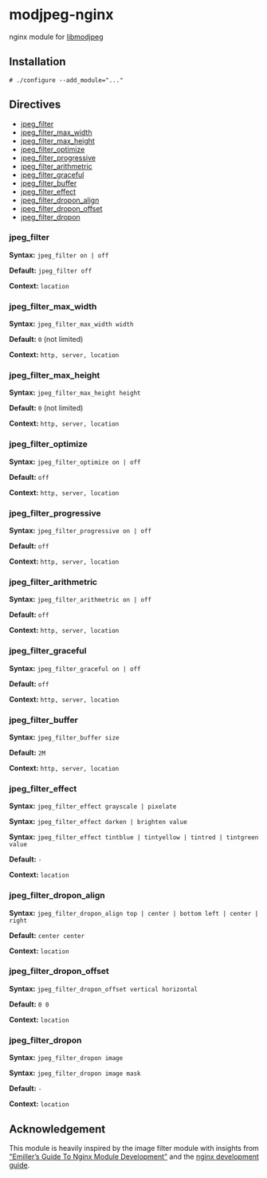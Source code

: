 # modjpeg-nginx

nginx module for [libmodjpeg](https://github.com/ioppermann/libmodjpeg)


## Installation

```
# ./configure --add_module="..."
```

## Directives


- [jpeg_filter](#jpeg_filter)
- [jpeg_filter_max_width](#jpeg_filter_max_width)
- [jpeg_filter_max_height](#jpeg_filter_max_height)
- [jpeg_filter_optimize](#jpeg_filter_optimize)
- [jpeg_filter_progressive](#jpeg_filter_progressive)
- [jpeg_filter_arithmetric](#jpeg_filter_arithmetric)
- [jpeg_filter_graceful](#jpeg_filter_graceful)
- [jpeg_filter_buffer](#jpeg_filter_buffer)
- [jpeg_filter_effect](#jpeg_filter_effect)
- [jpeg_filter_dropon_align](#jpeg_filter_dropon_align)
- [jpeg_filter_dropon_offset](#jpeg_filter_dropon_offset)
- [jpeg_filter_dropon](#jpeg_filter_dropon)

### jpeg_filter

__Syntax:__ `jpeg_filter on | off`

__Default:__ `jpeg_filter off`

__Context:__ `location`

### jpeg_filter_max_width

__Syntax:__ `jpeg_filter_max_width width`

__Default:__ `0` (not limited)

__Context:__ `http, server, location`

### jpeg_filter_max_height

__Syntax:__ `jpeg_filter_max_height height`

__Default:__ `0` (not limited)

__Context:__ `http, server, location`

### jpeg_filter_optimize

__Syntax:__ `jpeg_filter_optimize on | off`

__Default:__ `off`

__Context:__ `http, server, location`

### jpeg_filter_progressive

__Syntax:__ `jpeg_filter_progressive on | off`

__Default:__ `off`

__Context:__ `http, server, location`

### jpeg_filter_arithmetric

__Syntax:__ `jpeg_filter_arithmetric on | off`

__Default:__ `off`

__Context:__ `http, server, location`

### jpeg_filter_graceful

__Syntax:__ `jpeg_filter_graceful on | off`

__Default:__ `off`

__Context:__ `http, server, location`

### jpeg_filter_buffer

__Syntax:__ `jpeg_filter_buffer size`

__Default:__ `2M`

__Context:__ `http, server, location`

### jpeg_filter_effect

__Syntax:__ `jpeg_filter_effect grayscale | pixelate`

__Syntax:__ `jpeg_filter_effect darken | brighten value`

__Syntax:__ `jpeg_filter_effect tintblue | tintyellow | tintred | tintgreen value`

__Default:__ `-`

__Context:__ `location`

### jpeg_filter_dropon_align

__Syntax:__ `jpeg_filter_dropon_align top | center | bottom left | center | right`

__Default:__ `center center`

__Context:__ `location`

### jpeg_filter_dropon_offset

__Syntax:__ `jpeg_filter_dropon_offset vertical horizontal`

__Default:__ `0 0`

__Context:__ `location`

### jpeg_filter_dropon

__Syntax:__ `jpeg_filter_dropon image`

__Syntax:__ `jpeg_filter_dropon image mask`

__Default:__ `-`

__Context:__ `location`

## Acknowledgement

This module is heavily inspired by the image filter module with
insights from
["Emiller’s Guide To Nginx Module Development"](https://www.evanmiller.org/nginx-modules-guide.html)
and the
[nginx development guide](https://nginx.org/en/docs/dev/development_guide.html).
